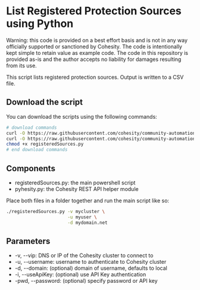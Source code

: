 # List Registered Protection Sources using Python

Warning: this code is provided on a best effort basis and is not in any way officially supported or sanctioned by Cohesity. The code is intentionally kept simple to retain value as example code. The code in this repository is provided as-is and the author accepts no liability for damages resulting from its use.

This script lists registered protection sources. Output is written to a CSV file.

## Download the script

You can download the scripts using the following commands:

```bash
# download commands
curl -O https://raw.githubusercontent.com/cohesity/community-automation-samples/main/reports/python/registeredSources/registeredSources.py
curl -O https://raw.githubusercontent.com/cohesity/community-automation-samples/main/python/pyhesity.py
chmod +x registeredSources.py
# end download commands
```

## Components

* registeredSources.py: the main powershell script
* pyhesity.py: the Cohesity REST API helper module

Place both files in a folder together and run the main script like so:

```bash
./registeredSources.py -v mycluster \
                       -u myuser \
                       -d mydomain.net
```

## Parameters

* -v, --vip: DNS or IP of the Cohesity cluster to connect to
* -u, --username: username to authenticate to Cohesity cluster
* -d, --domain: (optional) domain of username, defaults to local
* -i, --useApiKey: (optional) use API Key authentication
* -pwd, --password: (optional) specify password or API key

